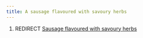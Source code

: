 ```yaml
---
title: A sausage flavoured with savoury herbs
---
```


1.  REDIRECT [Sausage flavoured with savoury
    herbs](Sausage_flavoured_with_savoury_herbs "wikilink")